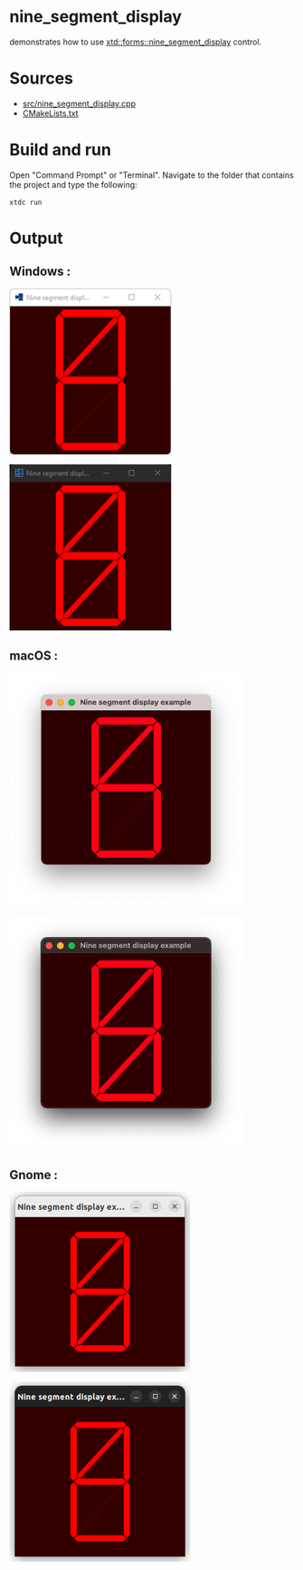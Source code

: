 # nine_segment_display

demonstrates how to use [xtd::forms::nine_segment_display](../../../../src/xtd.forms/include/xtd/forms/nine_segment_display.h) control.

# Sources

* [src/nine_segment_display.cpp](src/nine_segment_display.cpp)
* [CMakeLists.txt](CMakeLists.txt)

# Build and run

Open "Command Prompt" or "Terminal". Navigate to the folder that contains the project and type the following:

```shell
xtdc run
```

# Output

## Windows :

![Screenshot](../../../../docs/pictures/examples/nine_segment_display_w.png)

![Screenshot](../../../../docs/pictures/examples/nine_segment_display_wd.png)

## macOS :

![Screenshot](../../../../docs/pictures/examples/nine_segment_display_m.png)

![Screenshot](../../../../docs/pictures/examples/nine_segment_display_md.png)

## Gnome :

![Screenshot](../../../../docs/pictures/examples/nine_segment_display_g.png)

![Screenshot](../../../../docs/pictures/examples/nine_segment_display_gd.png)
